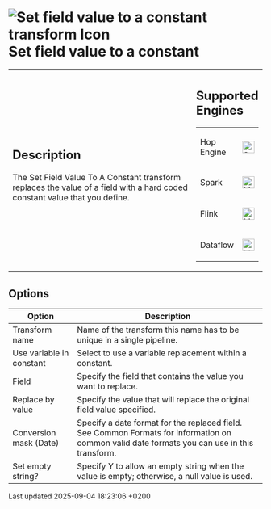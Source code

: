 <div id="header">

# <span class="image image-doc-icon">![Set field value to a constant transform Icon](../assets/images/transforms/icons/constant.svg)</span> Set field value to a constant

</div>

<div id="content">

<div id="preamble">

<div class="sectionbody">

<table>
<colgroup>
<col style="width: 75%" />
<col style="width: 25%" />
</colgroup>
<tbody>
<tr class="odd">
<td><div class="content">
<div class="sect1">
<h2 id="_description">Description</h2>
<div class="sectionbody">
<div class="paragraph">
<p>The Set Field Value To A Constant transform replaces the value of a field with a hard coded constant value that you define.</p>
</div>
</div>
</div>
</div></td>
<td><div class="content">
<div class="sect1">
<h2 id="_supported_engines">Supported Engines</h2>
<div class="sectionbody">
<table>
<tbody>
<tr class="odd">
<td><p>Hop Engine</p></td>
<td><div class="content">
<div class="paragraph">
<p><span class="image"><img src="../assets/images/check_mark.svg" alt="Supported" width="24" /></span></p>
</div>
</div></td>
</tr>
<tr class="even">
<td><p>Spark</p></td>
<td><div class="content">
<div class="paragraph">
<p><span class="image"><img src="../assets/images/question_mark.svg" alt="Maybe Supported" width="24" /></span></p>
</div>
</div></td>
</tr>
<tr class="odd">
<td><p>Flink</p></td>
<td><div class="content">
<div class="paragraph">
<p><span class="image"><img src="../assets/images/question_mark.svg" alt="Maybe Supported" width="24" /></span></p>
</div>
</div></td>
</tr>
<tr class="even">
<td><p>Dataflow</p></td>
<td><div class="content">
<div class="paragraph">
<p><span class="image"><img src="../assets/images/question_mark.svg" alt="Maybe Supported" width="24" /></span></p>
</div>
</div></td>
</tr>
</tbody>
</table>
</div>
</div>
</div></td>
</tr>
</tbody>
</table>

</div>

</div>

<div class="sect1">

## Options

<div class="sectionbody">

| Option                   | Description                                                                                                                                  |
| ------------------------ | -------------------------------------------------------------------------------------------------------------------------------------------- |
| Transform name           | Name of the transform this name has to be unique in a single pipeline.                                                                       |
| Use variable in constant | Select to use a variable replacement within a constant.                                                                                      |
| Field                    | Specify the field that contains the value you want to replace.                                                                               |
| Replace by value         | Specify the value that will replace the original field value specified.                                                                      |
| Conversion mask (Date)   | Specify a date format for the replaced field. See Common Formats for information on common valid date formats you can use in this transform. |
| Set empty string?        | Specify Y to allow an empty string when the value is empty; otherwise, a null value is used.                                                 |

</div>

</div>

</div>

<div id="footer">

<div id="footer-text">

Last updated 2025-09-04 18:23:06 +0200

</div>

</div>
